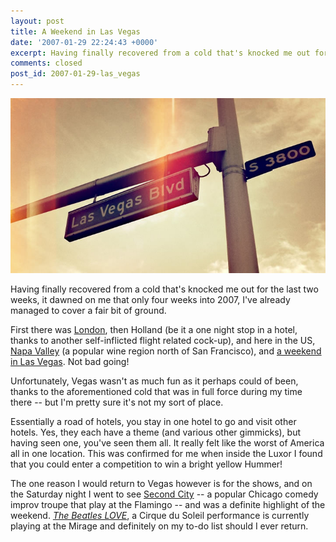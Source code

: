 ```yaml
---
layout: post
title: A Weekend in Las Vegas
date: '2007-01-29 22:24:43 +0000'
excerpt: Having finally recovered from a cold that's knocked me out for the last two weeks, it dawned on me that only four weeks into 2007, I've already managed to cover a fair bit of ground.
comments: closed
post_id: 2007-01-29-las_vegas
---
```

![Las Vegas Boulevard](/assets/images/2007/01/las_vegas.jpg)

Having finally recovered from a cold that's knocked me out for the last two weeks, it dawned on me that only four weeks into 2007, I've already managed to cover a fair bit of ground.

First there was [London][1], then Holland (be it a one night stop in a hotel, thanks to another self-inflicted flight related cock-up), and here in the US, [Napa Valley][2] (a popular wine region north of San Francisco), and [a weekend in Las Vegas][3]. Not bad going!

Unfortunately, Vegas wasn't as much fun as it perhaps could of been, thanks to the aforementioned cold that was in full force during my time there -- but I'm pretty sure it's not my sort of place.

Essentially a road of hotels, you stay in one hotel to go and visit other hotels. Yes, they each have a theme (and various other gimmicks), but having seen one, you've seen them all. It really felt like the worst of America all in one location. This was confirmed for me when inside the Luxor I found that you could enter a competition to win a bright yellow Hummer!

The one reason I would return to Vegas however is for the shows, and on the Saturday night I went to see [Second City][5] -- a popular Chicago comedy improv troupe that play at the Flamingo -- and was a definite highlight of the weekend. <cite>[The Beatles LOVE][6]</cite>, a Cirque du Soleil performance is currently playing at the Mirage and definitely on my to-do list should I ever return.

[1]: http://flickr.com/photos/paulrobertlloyd/sets/72157622618039377/
[2]: http://flickr.com/photos/paulrobertlloyd/sets/72157622618265417/
[3]: http://flickr.com/photos/paulrobertlloyd/sets/72157622618472843/
[5]: http://www.secondcity.com/?id=theatres/lasvegas
[6]: http://www.mirage.com/entertainment/entertainment_cirque_du_soleil.aspx